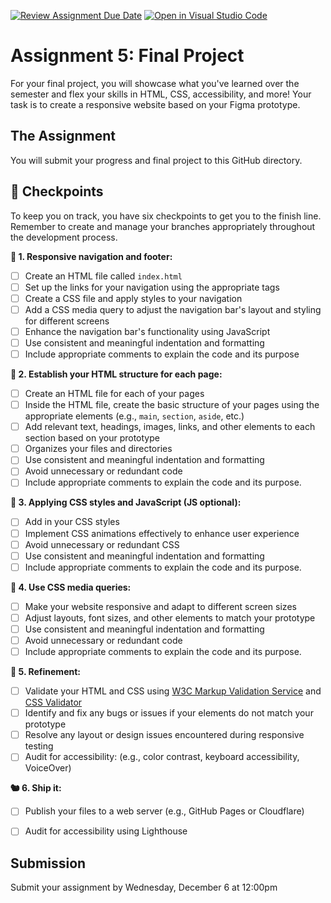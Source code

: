 [![Review Assignment Due Date](https://classroom.github.com/assets/deadline-readme-button-24ddc0f5d75046c5622901739e7c5dd533143b0c8e959d652212380cedb1ea36.svg)](https://classroom.github.com/a/ICQGwFU3)
[![Open in Visual Studio Code](https://classroom.github.com/assets/open-in-vscode-718a45dd9cf7e7f842a935f5ebbe5719a5e09af4491e668f4dbf3b35d5cca122.svg)](https://classroom.github.com/online_ide?assignment_repo_id=12702950&assignment_repo_type=AssignmentRepo)
# Assignment 5: Final Project
For your final project, you will showcase what you've learned over the semester and flex your skills in HTML, CSS, accessibility, and more! Your task is to create a responsive website based on your Figma prototype.

## The Assignment
You will submit your progress and final project to this GitHub directory.   

## 🏁 Checkpoints
To keep you on track, you have six checkpoints to get you to the finish line. Remember to create and manage your branches appropriately throughout the development process.   

**📍 1. Responsive navigation and footer:**  
   - [ ] Create an HTML file called `index.html`
   - [ ] Set up the links for your navigation using the appropriate tags
   - [ ] Create a CSS file and apply styles to your navigation
   - [ ] Add a CSS media query to adjust the navigation bar's layout and styling for different screens
   - [ ] Enhance the navigation bar's functionality using JavaScript
   - [ ] Use consistent and meaningful indentation and formatting
   - [ ] Include appropriate comments to explain the code and its purpose

**🧰 2. Establish your HTML structure for each page:**   
   - [ ] Create an HTML file for each of your pages
   - [ ] Inside the HTML file, create the basic structure of your pages using the appropriate elements (e.g., `main`, `section`, `aside`, etc.)
   - [ ] Add relevant text, headings, images, links, and other elements to each section based on your prototype
   - [ ] Organizes your files and directories
   - [ ] Use consistent and meaningful indentation and formatting
   - [ ] Avoid unnecessary or redundant code
   - [ ] Include appropriate comments to explain the code and its purpose.

**🎨 3. Applying CSS styles and JavaScript (JS optional):**
   - [ ] Add in your CSS styles
   - [ ] Implement CSS animations effectively to enhance user experience
   - [ ] Avoid unnecessary or redundant CSS
   - [ ] Use consistent and meaningful indentation and formatting
   - [ ] Include appropriate comments to explain the code and its purpose.

**📱 4. Use CSS media queries:**
   - [ ] Make your website responsive and adapt to different screen sizes
   - [ ] Adjust layouts, font sizes, and other elements to match your prototype
   - [ ] Use consistent and meaningful indentation and formatting
   - [ ] Avoid unnecessary or redundant code
   - [ ] Include appropriate comments to explain the code and its purpose.

**🔬 5. Refinement:**
   - [ ] Validate your HTML and CSS using [W3C Markup Validation Service](https://validator.w3.org/) and [CSS Validator](https://jigsaw.w3.org/css-validator/)
   - [ ] Identify and fix any bugs or issues if your elements do not match your prototype
   - [ ] Resolve any layout or design issues encountered during responsive testing
   - [ ] Audit for accessibility: (e.g., color contrast, keyboard accessibility, VoiceOver)

**🐿 6. Ship it:**
   - [ ] Publish your files to a web server (e.g., GitHub Pages or Cloudflare)
   - [ ] Audit for accessibility using Lighthouse


## Submission
Submit your assignment by Wednesday, December 6 at 12:00pm
